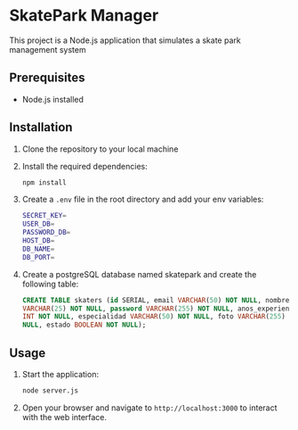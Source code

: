# SkatePark Manager

This project is a Node.js application that simulates a skate park management system

## Prerequisites

- Node.js installed

## Installation

1. Clone the repository to your local machine
   
2. Install the required dependencies:

    ```bash
    npm install
    ```
3. Create a `.env` file in the root directory and add your env variables:

    ```bash
    SECRET_KEY=
    USER_DB=
    PASSWORD_DB=
    HOST_DB=
    DB_NAME=
    DB_PORT=
    ```
4. Create a postgreSQL database named skatepark and create the following table:
    ```sql
    CREATE TABLE skaters (id SERIAL, email VARCHAR(50) NOT NULL, nombre
    VARCHAR(25) NOT NULL, password VARCHAR(255) NOT NULL, anos_experiencia
    INT NOT NULL, especialidad VARCHAR(50) NOT NULL, foto VARCHAR(255) NOT
    NULL, estado BOOLEAN NOT NULL);
    ```

## Usage

1. Start the application:

    ```bash
    node server.js
    ```

2. Open your browser and navigate to `http://localhost:3000` to interact with the web interface.
